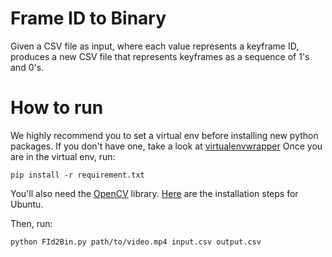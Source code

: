 # Frame ID to Binary

Given a CSV file as input, where each value represents a keyframe ID,
produces a new CSV file that represents keyframes as a sequence of 1's and 0's.

# How to run

We highly recommend you to set a virtual env before installing new python packages. If you don't have one, take a look at [virtualenvwrapper](https://virtualenvwrapper.readthedocs.io/en/latest/)
Once you are in the virtual env, run:

```
pip install -r requirement.txt
```

You'll also need the [OpenCV](https://opencv.org/) library. [Here](https://www.pyimagesearch.com/2016/10/24/ubuntu-16-04-how-to-install-opencv/) are the installation
steps for Ubuntu.

Then, run:

```
python FId2Bin.py path/to/video.mp4 input.csv output.csv
```
